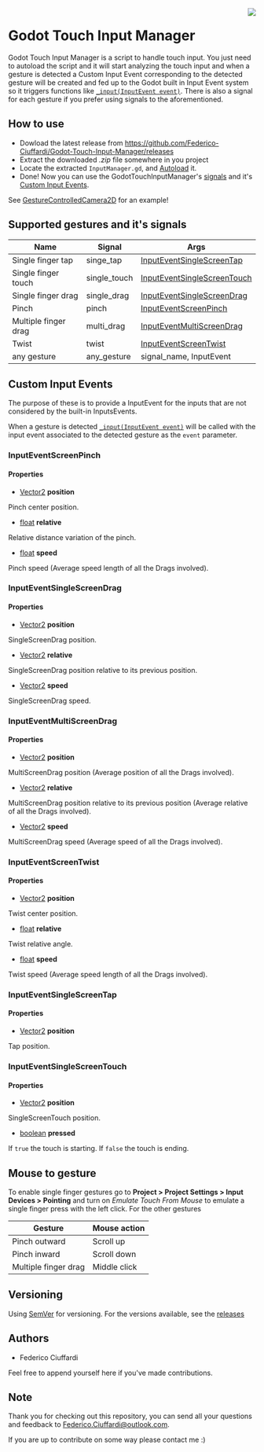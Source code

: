 <img src="https://i.imgur.com/HxwBAK2.png" align="right" />

# Godot Touch Input Manager
Godot Touch Input Manager is a script to handle touch input. You just need to autoload the script and it will start analyzing the touch input and when a gesture is detected a Custom Input Event corresponding to the detected gesture will be created and fed up to the Godot built in Input Event system so  it triggers functions like [`_input(InputEvent event)`](https://docs.godotengine.org/en/3.1/classes/class_node.html#class-node-method-input).  There is also a signal for each gesture if you prefer using signals to the aforementioned. 

## How to use
* Dowload the latest release from https://github.com/Federico-Ciuffardi/Godot-Touch-Input-Manager/releases
* Extract the downloaded *.zip* file somewhere in you project
* Locate the extracted `InputManager.gd`, and [Autoload](https://docs.godotengine.org/en/3.1/getting_started/step_by_step/singletons_autoload.html) it.
* Done! Now you can use the GodotTouchInputManager's [signals](#supported-gestures-and-its-signals) and it's [Custom Input Events](#custom-input-events).

See [GestureControlledCamera2D](https://github.com/Federico-Ciuffardi/GestureControlledCamera2D) for an example!
## Supported gestures and it's signals
| Name                      | Signal       | Args                                                       |
|---------------------------|--------------|------------------------------------------------------------|
| Single finger tap         | singe_tap    |  [InputEventSingleScreenTap](#inputeventsinglescreentap)   |
| Single finger touch       | single_touch | [InputEventSingleScreenTouch](#inputeventsinglescreentouch)|
| Single finger drag        | single_drag  | [InputEventSingleScreenDrag](#inputeventsinglescreendrag)                       |
| Pinch                     | pinch        | [InputEventScreenPinch](#inputeventscreenpinch)        |
| Multiple finger drag      | multi_drag   | [InputEventMultiScreenDrag](#inputeventmultiscreendrag)|
| Twist                     | twist        | [InputEventScreenTwist](#inputeventscreentwist)        |
| any gesture               | any_gesture  | signal_name, InputEvent                                | 

## Custom Input Events
The purpose of these is to provide a InputEvent for the inputs that are not considered by the built-in InputsEvents.

When a gesture is detected [`_input(InputEvent event)`](https://docs.godotengine.org/en/3.1/classes/class_node.html#class-node-method-input) will be called with the input event associated to the detected gesture as the `event` parameter.


### InputEventScreenPinch

#### Properties

* [Vector2](https://docs.godotengine.org/en/3.1/classes/class_vector2.html#class-vector2) **position**

Pinch center position.

* [float](https://docs.godotengine.org/en/3.1/classes/class_float.html) **relative**

Relative distance variation of the pinch. 

* [float](https://docs.godotengine.org/en/3.1/classes/class_float.html) **speed**

Pinch speed (Average speed length of all the Drags involved).

### InputEventSingleScreenDrag

#### Properties

* [Vector2](https://docs.godotengine.org/en/3.1/classes/class_vector2.html#class-vector2) **position**

SingleScreenDrag position.

* [Vector2](https://docs.godotengine.org/en/3.1/classes/class_vector2.html#class-vector2) **relative**

SingleScreenDrag position relative to its previous position.

* [Vector2](https://docs.godotengine.org/en/3.1/classes/class_vector2.html#class-vector2) **speed**

SingleScreenDrag speed.

### InputEventMultiScreenDrag

#### Properties

* [Vector2](https://docs.godotengine.org/en/3.1/classes/class_vector2.html#class-vector2) **position**

MultiScreenDrag position (Average position of all the Drags involved).

* [Vector2](https://docs.godotengine.org/en/3.1/classes/class_vector2.html#class-vector2) **relative**

MultiScreenDrag position relative to its previous position (Average relative of all the Drags involved).

* [Vector2](https://docs.godotengine.org/en/3.1/classes/class_vector2.html#class-vector2) **speed**

MultiScreenDrag speed (Average speed of all the Drags involved).

### InputEventScreenTwist

#### Properties

* [Vector2](https://docs.godotengine.org/en/3.1/classes/class_vector2.html#class-vector2) **position**

Twist center position.

* [float](https://docs.godotengine.org/en/3.1/classes/class_float.html) **relative**

Twist relative angle.

* [float](https://docs.godotengine.org/en/3.1/classes/class_float.html) **speed**

Twist speed (Average speed length of all the Drags involved).

### InputEventSingleScreenTap

#### Properties

* [Vector2](https://docs.godotengine.org/en/3.1/classes/class_vector2.html#class-vector2) **position**

Tap position.

### InputEventSingleScreenTouch

#### Properties

* [Vector2](https://docs.godotengine.org/en/3.1/classes/class_vector2.html#class-vector2) **position**

SingleScreenTouch position.

* [boolean](https://docs.godotengine.org/en/3.0/classes/class_bool.html) **pressed**

 If `true` the touch is starting. If `false` the touch is ending.



## Mouse to gesture
To enable single finger gestures go to **Project > Project Settings > Input Devices > Pointing** and turn on *Emulate Touch From Mouse* to emulate a single finger press with the left click. For the other gestures 

| Gesture                   | Mouse action                                      |
|---------------------------|---------------------------------------------------|
| Pinch outward             | Scroll up                                         |
| Pinch inward              | Scroll down                                       |
| Multiple finger drag      | Middle click                                      |

## Versioning
Using [SemVer](http://semver.org/) for versioning. For the versions available, see the [releases](https://github.com/Federico-Ciuffardi/IOSU/releases) 

## Authors
* Federico Ciuffardi

Feel free to append yourself here if you've made contributions.

## Note
Thank you for checking out this repository, you can send all your questions and feedback to Federico.Ciuffardi@outlook.com.

If you are up to contribute on some way please contact me :)

